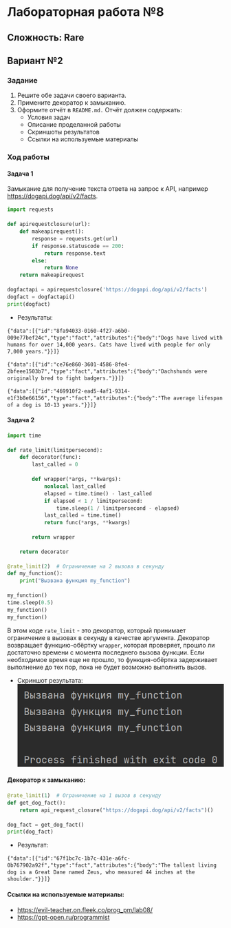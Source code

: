 # Лабораторная работа №8
## Сложность: Rare
## Вариант №2
### Задание
1. Решите обе задачи своего варианта.
2. Примените декоратор к замыканию.
3. Оформите отчёт в `README.md.` Отчёт должен содержать:
    - Условия задач
    - Описание проделанной работы
    - Скриншоты результатов
    - Ссылки на используемые материалы
### Ход работы
#### Задача 1
Замыкание для получение текста ответа на запрос к API, например https://dogapi.dog/api/v2/facts.
```python
import requests

def apirequestclosure(url):
    def makeapirequest():
        response = requests.get(url)
        if response.statuscode == 200:
            return response.text
        else:
            return None
    return makeapirequest

dogfactapi = apirequestclosure('https://dogapi.dog/api/v2/facts')
dogfact = dogfactapi()
print(dogfact)
```
- Результаты:
```
{"data":[{"id":"8fa94033-0160-4f27-a6b0-009e77bef24c","type":"fact","attributes":{"body":"Dogs have lived with humans for over 14,000 years. Cats have lived with people for only 7,000 years."}}]}
```
```
{"data":[{"id":"ce76e860-3601-4586-8fe4-2bfeee1503b7","type":"fact","attributes":{"body":"Dachshunds were originally bred to fight badgers."}}]}
```
```
{"data":[{"id":"469910f2-ead5-4af1-9314-e1f3b8e66156","type":"fact","attributes":{"body":"The average lifespan of a dog is 10-13 years."}}]}
```
#### Задача 2
```python
import time

def rate_limit(limitpersecond):
    def decorator(func):
        last_called = 0

        def wrapper(*args, **kwargs):
            nonlocal last_called
            elapsed = time.time() - last_called
            if elapsed < 1 / limitpersecond:
                time.sleep(1 / limitpersecond - elapsed)
            last_called = time.time()
            return func(*args, **kwargs)

        return wrapper

    return decorator

@rate_limit(2)  # Ограничение на 2 вызова в секунду
def my_function():
    print("Вызвана функция my_function")

my_function()
time.sleep(0.5)
my_function()
my_function()
```
В этом коде `rate_limit` - это декоратор, который принимает ограничение в вызовах в секунду в качестве аргумента. Декоратор возвращает функцию-обёртку `wrapper`, которая проверяет, прошло ли достаточно времени с момента последнего вызова функции. Если необходимое время еще не прошло, то функция-обёртка задерживает выполнение до тех пор, пока не будет возможно выполнить вызов.
- Скриншот результата:
![Alt text](Term_1.png)

#### Декоратор к замыканию:
```python
@rate_limit(1)  # Ограничение на 1 вызов в секунду
def get_dog_fact():
    return api_request_closure("https://dogapi.dog/api/v2/facts")()

dog_fact = get_dog_fact()
print(dog_fact)
```
- Результат:
```
{"data":[{"id":"67f1bc7c-1b7c-431e-a6fc-0b767902a92f","type":"fact","attributes":{"body":"The tallest living dog is a Great Dane named Zeus, who measured 44 inches at the shoulder."}}]}
```
#### Ссылки на используемые материалы:
- https://evil-teacher.on.fleek.co/prog_pm/lab08/
- https://gpt-open.ru/programmist 
